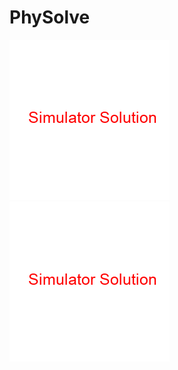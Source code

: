 # PhySolve

![Solved task](/results/saved_rollouts/Task-12/solved/00012:002.gif)
![Unsolved task](/results/saved_rollouts/Task-12/unsolved/00012:008.gif)
